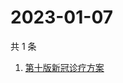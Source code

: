 # 2023-01-07

共 1 条

<!-- BEGIN ZHIHUSEARCH -->
<!-- 最后更新时间 Sat Jan 07 2023 03:15:53 GMT+0800 (China Standard Time) -->
1. [第十版新冠诊疗方案](https://www.zhihu.com/search?q=第十版新冠诊疗方案)
<!-- END ZHIHUSEARCH -->
